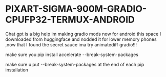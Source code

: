 # PIXART-SIGMA-900M-GRADIO-CPUFP32-TERMUX-ANDROID
Chat gpt is a big help im making gradio mods now for android this space I downloaded from huggingface and nodded it for lower memory phones ,now that I found the secret sauce ima try animatediff gradio!!!

make sure you
 pip install accelerate --break-system-packages


make sure u put --break-system-packages at the end of each pip installation 